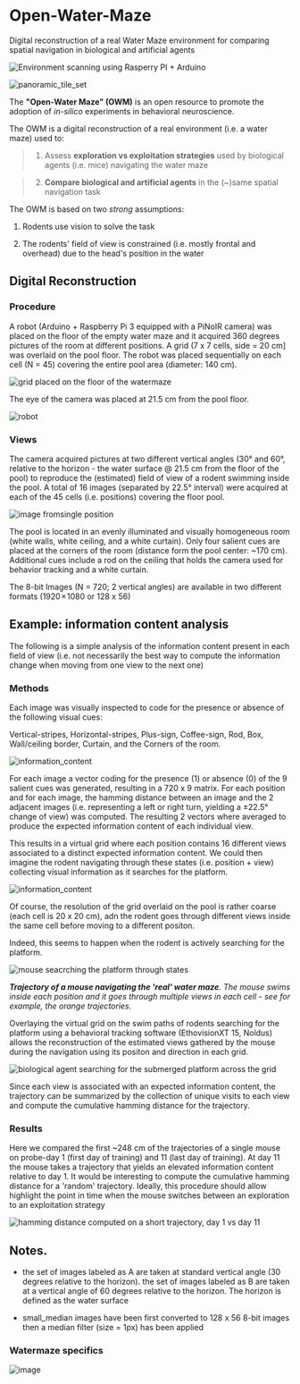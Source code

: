 # Open-Water-Maze
Digital reconstruction of a real Water Maze environment for comparing spatial navigation in biological and artificial agents

![Environment scanning using Rasperry PI + Arduino](graphics/environment_scanning.png)

![panoramic_tile_set](graphics/panoramic_tile_set.png)

The **"Open-Water Maze" (OWM)** is an open resource to promote the adoption of *in-silico* experiments in behavioral neuroscience.

The OWM is a digital reconstruction of a real environment (i.e. a water maze) used to:

> 1. Assess **exploration vs exploitation strategies** used by biological agents (i.e. mice) navigating the water maze

> 2. **Compare biological and artificial agents** in the (~)same  spatial navigation task


The OWM is based on two _strong_ assumptions:

1. Rodents use vision to solve the task

2. The rodents' field of view is constrained (i.e. mostly frontal and overhead) due to the head's position in the water

## Digital Reconstruction

### Procedure

A robot (Arduino + Raspberry Pi 3 equipped with a PiNoIR camera) was placed on the floor of the empty water maze and it acquired 360 degrees pictures of the room at different positions. A grid (7 x 7 cells, side = 20 cm] was overlaid on the pool floor. The robot was placed sequentially on each cell (N = 45) covering the entire pool area (diameter: 140 cm). 

![grid placed on the floor of the watermaze](graphics/grid.png)

The eye of the camera was placed at 21.5 cm from the pool floor.

![robot](graphics/robot.png)

### Views

The camera acquired pictures at two different vertical angles (30° and 60°, relative to the horizon - the water surface @ 21.5 cm from the floor of the pool) to reproduce the (estimated) field of view of a rodent swimming inside the pool. A total of 16 images (separated by 22.5° interval) were acquired at each of the 45 cells (i.e. positions) covering the floor pool.

![image fromsingle position](graphics/image_from_single_position.png)

The pool is located in an evenly illuminated and visually homogeneous room (white walls, white ceiling, and a white curtain). Only four salient cues are placed at the corners of the room (distance form the pool center: ~170 cm). Additional cues include a rod on the ceiling that holds the camera used for behavior tracking and a white curtain.

The 8-bit Images (N = 720; 2 vertical angles) are available in two different formats (1920 × 1080 or 128 x 56)

## Example: information content analysis

The following is a simple analysis of the information content present in each field of view (i.e. not necessarily the best way to compute the information change when moving from one view to the next one)

### Methods
Each image was visually inspected to code for the presence or absence of the following visual cues: 

Vertical-stripes, Horizontal-stripes, Plus-sign, Coffee-sign, Rod, Box, Wall/ceiling border, Curtain, and the Corners of the room.

![information_content](graphics/example_cues.png)

For each image a vector coding for the presence (1) or absence (0) of the 9 salient cues was generated, resulting in a 720 x 9 matrix. For each position and for each image, the hamming distance between an image and the 2 adjacent images (i.e. representing a left or right turn, yielding a ±22.5° change of view) was computed. The resulting 2 vectors where averaged to produce the expected information content of each individual view.

This results in a virtual grid where each position contains 16 different views associated to a distinct expected information content. We could then imagine the rodent navigating through these states (i.e. position + view) collecting visual information as it searches for the platform.

![information_content](graphics/information_content.png)

Of course, the resolution of the grid overlaid on the pool is rather coarse (each cell is 20 x 20 cm), adn the rodent goes through different views inside the same cell before moving to a different positon.

Indeed, this seems to happen when the rodent is actively searching for the platform.

![mouse seacrching the platform through states](graphics/mouse_seeking_platform_through_views.png)

_**Trajectory of a mouse navigating the 'real' water maze**. The mouse swims inside each position and it goes through multiple views in each cell - see for example, the orange trajectories._

Overlaying the virtual grid on the swim paths of rodents searching for the platform using a behavioral tracking software (EthovisionXT 15, Noldus) allows the reconstruction of the estimated views gathered by the mouse during the navigation using its positon and direction in each grid.

![biological agent searching for the submerged platform across the grid](graphics/probe_d11_9s.png)

Since each view is associated with an expected information content, the trajectory can be summarized by the collection of unique visits to each view and compute the cumulative hamming distance for the trajectory.

### Results
Here we compared the first ~248 cm of the trajectories of a single mouse on probe-day 1 (first day of training) and  11 (last day of training). At day 11 the mouse takes a trajectory that yields an elevated information content relative to day 1. It would be interesting to compute the cumulative hamming distance for a 'random' trajectory. Ideally, this procedure should allow highlight the point in time when the mouse switches between an exploration to an exploitation strategy

![hamming distance computed on a short trajectory, day 1 vs day 11](graphics/hamming_distance_performance.png)


## Notes.

- the set of images labeled as A are taken at standard vertical angle (30 degrees relative to the horizon).
  the set of images labeled as B are taken at a vertical angle of 60 degrees relative to the horizon.
  The horizon is defined as the water surface

- small_median images have been first converted to 128 x 56 8-bit images then a median filter (size = 1px) has been applied



### Watermaze specifics

![image](graphics/water_maze_measures.jpg)



